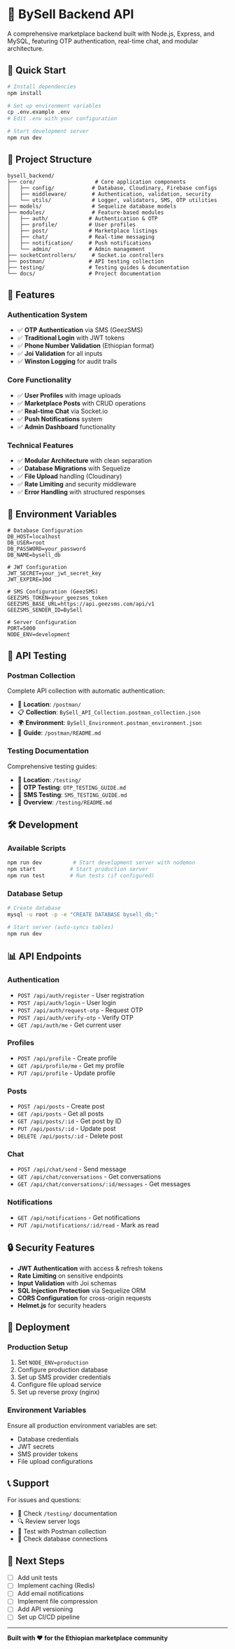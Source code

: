 # 🏪 BySell Backend API

A comprehensive marketplace backend built with Node.js, Express, and MySQL, featuring OTP authentication, real-time chat, and modular architecture.

## 🚀 Quick Start

```bash
# Install dependencies
npm install

# Set up environment variables
cp .env.example .env
# Edit .env with your configuration

# Start development server
npm run dev
```

## 📁 Project Structure

```
bysell_backend/
├── core/                   # Core application components
│   ├── config/            # Database, Cloudinary, Firebase configs
│   ├── middleware/        # Authentication, validation, security
│   └── utils/             # Logger, validators, SMS, OTP utilities
├── models/                # Sequelize database models
├── modules/               # Feature-based modules
│   ├── auth/             # Authentication & OTP
│   ├── profile/          # User profiles
│   ├── post/             # Marketplace listings
│   ├── chat/             # Real-time messaging
│   ├── notification/     # Push notifications
│   └── admin/            # Admin management
├── socketControllers/     # Socket.io controllers
├── postman/              # API testing collection
├── testing/              # Testing guides & documentation
└── docs/                 # Project documentation
```

## 🔧 Features

### **Authentication System**
- ✅ **OTP Authentication** via SMS (GeezSMS)
- ✅ **Traditional Login** with JWT tokens
- ✅ **Phone Number Validation** (Ethiopian format)
- ✅ **Joi Validation** for all inputs
- ✅ **Winston Logging** for audit trails

### **Core Functionality**
- ✅ **User Profiles** with image uploads
- ✅ **Marketplace Posts** with CRUD operations
- ✅ **Real-time Chat** via Socket.io
- ✅ **Push Notifications** system
- ✅ **Admin Dashboard** functionality

### **Technical Features**
- ✅ **Modular Architecture** with clean separation
- ✅ **Database Migrations** with Sequelize
- ✅ **File Upload** handling (Cloudinary)
- ✅ **Rate Limiting** and security middleware
- ✅ **Error Handling** with structured responses

## 🔐 Environment Variables

```env
# Database Configuration
DB_HOST=localhost
DB_USER=root
DB_PASSWORD=your_password
DB_NAME=bysell_db

# JWT Configuration
JWT_SECRET=your_jwt_secret_key
JWT_EXPIRE=30d

# SMS Configuration (GeezSMS)
GEEZSMS_TOKEN=your_geezsms_token
GEEZSMS_BASE_URL=https://api.geezsms.com/api/v1
GEEZSMS_SENDER_ID=BySell

# Server Configuration
PORT=5000
NODE_ENV=development
```

## 📱 API Testing

### **Postman Collection**
Complete API collection with automatic authentication:
- 📁 **Location**: `/postman/`
- 📋 **Collection**: `BySell_API_Collection.postman_collection.json`
- 🌍 **Environment**: `BySell_Environment.postman_environment.json`
- 📖 **Guide**: `/postman/README.md`

### **Testing Documentation**
Comprehensive testing guides:
- 📁 **Location**: `/testing/`
- 🔐 **OTP Testing**: `OTP_TESTING_GUIDE.md`
- 📱 **SMS Testing**: `SMS_TESTING_GUIDE.md`
- 📖 **Overview**: `/testing/README.md`

## 🛠️ Development

### **Available Scripts**
```bash
npm run dev          # Start development server with nodemon
npm start           # Start production server
npm run test        # Run tests (if configured)
```

### **Database Setup**
```bash
# Create database
mysql -u root -p -e "CREATE DATABASE bysell_db;"

# Start server (auto-syncs tables)
npm run dev
```

## 📊 API Endpoints

### **Authentication**
- `POST /api/auth/register` - User registration
- `POST /api/auth/login` - User login
- `POST /api/auth/request-otp` - Request OTP
- `POST /api/auth/verify-otp` - Verify OTP
- `GET /api/auth/me` - Get current user

### **Profiles**
- `POST /api/profile` - Create profile
- `GET /api/profile/me` - Get my profile
- `PUT /api/profile` - Update profile

### **Posts**
- `POST /api/posts` - Create post
- `GET /api/posts` - Get all posts
- `GET /api/posts/:id` - Get post by ID
- `PUT /api/posts/:id` - Update post
- `DELETE /api/posts/:id` - Delete post

### **Chat**
- `POST /api/chat/send` - Send message
- `GET /api/chat/conversations` - Get conversations
- `GET /api/chat/conversations/:id/messages` - Get messages

### **Notifications**
- `GET /api/notifications` - Get notifications
- `PUT /api/notifications/:id/read` - Mark as read

## 🔒 Security Features

- **JWT Authentication** with access & refresh tokens
- **Rate Limiting** on sensitive endpoints
- **Input Validation** with Joi schemas
- **SQL Injection Protection** via Sequelize ORM
- **CORS Configuration** for cross-origin requests
- **Helmet.js** for security headers

## 🚀 Deployment

### **Production Setup**
1. Set `NODE_ENV=production`
2. Configure production database
3. Set up SMS provider credentials
4. Configure file upload service
5. Set up reverse proxy (nginx)

### **Environment Variables**
Ensure all production environment variables are set:
- Database credentials
- JWT secrets
- SMS provider tokens
- File upload configurations

## 📞 Support

For issues and questions:
- 📖 Check `/testing/` documentation
- 🔍 Review server logs
- 📱 Test with Postman collection
- 🐛 Check database connections

## 🎯 Next Steps

- [ ] Add unit tests
- [ ] Implement caching (Redis)
- [ ] Add email notifications
- [ ] Implement file compression
- [ ] Add API versioning
- [ ] Set up CI/CD pipeline

---

**Built with ❤️ for the Ethiopian marketplace community**
